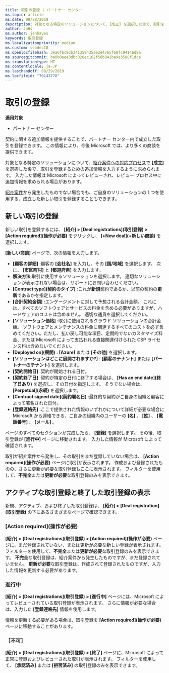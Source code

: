 ```yaml
---
title: 取引の登録 | パートナー センター
ms.topic: article
ms.date: 08/28/2019
description: 対象となる特定のソリューションについて、[成立] を選択した後で、取引を登録するための追加情報を入力するように求められます。 入力した情報は Microsoft によってレビューされ、レビュー プロセス中に追加情報を求められる場合があります。
author: JnHs
ms.author: jenhayes
keywords: 取引登録
ms.localizationpriority: medium
ms.custom: seodec18
ms.openlocfilehash: 3ea6fbc9cb341359435ae2e4765f68fc9414bd8a
ms.sourcegitcommit: ba0b0eea3dbc028ec162f58b841ba9e3588f1dca
ms.translationtype: HT
ms.contentlocale: ja-JP
ms.lasthandoff: 08/29/2019
ms.locfileid: "70143778"
---
```

# <a name="register-your-deals"></a>取引の登録

**適用対象**

-  パートナー センター

契約に関する追加情報を提供することで、パートナー センター内で成立した取引を登録できます。 この情報により、今後 Microsoft では、より多くの商談を提供できます。

対象となる特定のソリューションについて、[紹介案件への対応プロセス](responding-to-referrals.md)で **[成立]** を選択した後で、取引を登録するための追加情報を入力するように求められます。 入力した情報は Microsoft によってレビューされ、レビュー プロセス中に追加情報を求められる場合があります。

[紹介案件](referrals.md)から発生したものでない場合でも、ご自身のソリューションの 1 つを使用する、成立した新しい取引を登録することもできます。 

## <a name="register-a-new-deal"></a>新しい取引の登録

新しい取引を登録するには、 **[紹介] > [Deal registrations]\(取引登録\) > [Action required]\(操作が必要\)** をクリックし、 **[+New deal]\(+新しい商談\)** を選択します。

**[新しい商談]** ページで、次の情報を入力します。

- **[顧客の詳細]** :顧客の **[会社名]** を入力し、その **[国/地域]** を選択します。 次に、 **[市区町村]** と **[都道府県]** を入力します。
- **解決方法**:取引に使用するソリューションを選択します。 適切なソリューションが表示されない場合は、サポートにお問い合わせください。
- **[Contract type]\(契約のタイプ\)** :これが**新規**契約であるか、以前の契約の**更新**であるかを指定します。
- **[合計契約金額]** :エンゲージメントに対して予想される合計金額。 これには、すべてのソフトウェアとサービスの料金を含める必要がありますが、ハードウェアのコストは含めません。 適切な通貨を選択してください。
- **[ソリューション価格]** :取引に使用されるクラウド ソリューションの合計金額。 ソフトウェアとメンテナンスの料金に関連するすべてのコストを必ず含めてください。ただし、払い戻し可能な項目、定期的でないカスタマイズ料金、または Microsoft によって支払われる直接関連付けられた CSP ライセンス料は含めないでください。
- **[Deployed on]\(展開\)** : **[Azure]** または **[その他]** を選択します。
- **[ソリューションはどこに展開されますか?]** : **[顧客のテナント]** または **[パートナーのテナント]** を選択します。
- **[契約開始日]** :契約が開始される日付。
- **[契約終了日]** :契約が特定の日付に終了する場合は、 **[Has an end date]\(終了日あり\)** を選択し、その日付を指定します。 そうでない場合は、 **[Perpetual]\(永続\)** を選択します。
- **[Contract signed date]\(契約署名日\)** :最終的な契約がご自身の組織と顧客によって署名された日付。
- **[登録連絡先]** :ここで提供された情報のいずれかについて詳細が必要な場合に Microsoft から連絡できる、ご自身の組織内のユーザーの **[名]** 、 **[姓]** 、 **[電話番号]** 、 **[メール]** 。

ページのすべてのセクションが完成したら、 **[登録]** を選択します。 その後、取引登録が **[進行中]** ページに移動されます。 入力した情報が Microsoft によって確認されます。

取引が紹介案件から発生し、その取引をまだ登録していない場合は、 **[Action required]\(操作が必要\)** ページに取引が表示されます。 作成および登録されたものの、さらに更新が必要な取引登録もここに表示されます。 フィルターを使用して、**不完全**または**更新が必要**な取引登録のみを表示できます。

## <a name="viewing-active-and-closed-deal-registrations"></a>アクティブな取引登録と終了した取引登録の表示

新規、アクティブ、および終了した取引登録は、 **[紹介] > [Deal registration]\(取引登録\)** の下にあるさまざまなページで確認できます。

### <a name="action-required"></a>[Action required]\(操作が必要\)

**[紹介] > [Deal registrations]\(取引登録\) > [Action required]\(操作が必要\)** ページに、まだ登録されていない、または更新が必要な新しい登録が表示されます。 フィルターを使用して、**不完全**または**更新が必要**な取引登録のみを表示できます。 **不完全**な取引登録は、紹介案件から発生したものですが、まだ登録されていません。 **更新が必要**な取引登録は、作成されて登録されたものですが、入力した情報を更新する必要があります。

### <a name="in-progress"></a>進行中

**[紹介] > [Deal registrations]\(取引登録\) > [進行中]** ページには、Microsoft によってレビューされている取引登録が表示されます。 さらに情報が必要な場合は、入力した **[登録連絡先]** 情報を使用します。

情報を更新する必要がある場合は、取引登録を **[Action required]\(操作が必要\)** ページに移動することがあります。

### <a name="closed"></a>［不可］

**[紹介] > [Deal registrations]\(取引登録\) > [終了]** ページに、Microsoft によって正常に登録およびレビューされた取引が表示されます。 フィルターを使用して、 **[承認済み]** または **[拒否済み]** の取引登録のみを表示できます。
